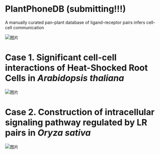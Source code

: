 # PlantPhoneDB (submitting!!!)
A manually curated pan-plant database of ligand-receptor pairs infers cell-cell communication 


![图片](https://user-images.githubusercontent.com/11934986/135700266-4ba26d9f-0b4c-41bb-a1b8-a06aff12fbd7.png)

# Case 1. Significant cell-cell interactions of Heat-Shocked Root Cells in *Arabidopsis thaliana*

![图片](https://user-images.githubusercontent.com/11934986/136016102-12e6a465-c532-4daa-83cc-128faa6b5969.png)


# Case 2. Construction of intracellular signaling pathway regulated by LR pairs in *Oryza sativa*

![图片](https://user-images.githubusercontent.com/11934986/135822606-90bd49f3-e697-4e39-b2f9-4d85841e8df2.png)














